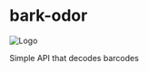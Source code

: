 # bark-odor

![Logo](https://github.com/bbulpett/bark-odor/blob/master/assets/bark-odor-logo.jpg)

Simple API that decodes barcodes
